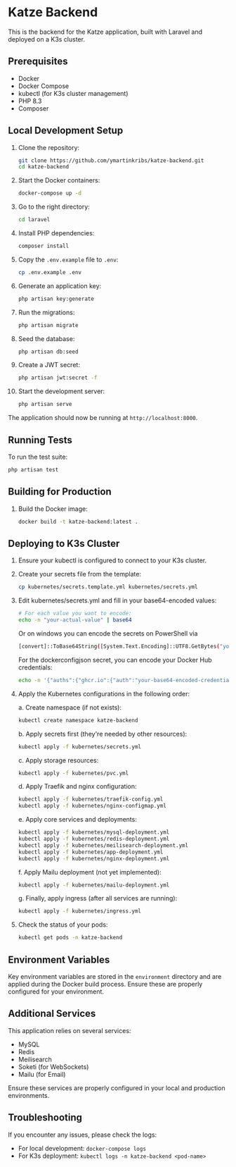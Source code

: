 # Katze Backend

This is the backend for the Katze application, built with Laravel and deployed on a K3s cluster.

## Prerequisites

- Docker
- Docker Compose
- kubectl (for K3s cluster management)
- PHP 8.3
- Composer

## Local Development Setup

1. Clone the repository:
    
    ```bash
   git clone https://github.com/ymartinkribs/katze-backend.git
   cd katze-backend
    ```
2. Start the Docker containers:

    ```bash
    docker-compose up -d
    ```
3. Go to the right directory:

    ```bash
    cd laravel
    ```
   
4. Install PHP dependencies:

    ```bash
    composer install
    ```
   
5. Copy the `.env.example` file to `.env`:

    ```bash
    cp .env.example .env
    ```
   
6. Generate an application key:

    ```bash
    php artisan key:generate
    ```
   
7. Run the migrations:

    ```bash
    php artisan migrate
    ```
8. Seed the database:

    ```bash
    php artisan db:seed
    ```

9. Create a JWT secret:

    ```bash
    php artisan jwt:secret -f
    ```
   
10. Start the development server:

    ```bash
    php artisan serve
    ```

The application should now be running at `http://localhost:8000`.

## Running Tests

To run the test suite:

```bash
php artisan test
```

## Building for Production

1. Build the Docker image:

    ```bash
    docker build -t katze-backend:latest .
    ```
## Deploying to K3s Cluster

1. Ensure your kubectl is configured to connect to your K3s cluster.

2. Create your secrets file from the template:
    ```bash
    cp kubernetes/secrets.template.yml kubernetes/secrets.yml
    ```

3. Edit kubernetes/secrets.yml and fill in your base64-encoded values:
    ```bash
    # For each value you want to encode:
    echo -n "your-actual-value" | base64
    ```
    Or on windows you can encode the secrets on PowerShell via
    ```bash
    [convert]::ToBase64String([System.Text.Encoding]::UTF8.GetBytes("your-actual-value"))
    ```

   For the dockerconfigjson secret, you can encode your Docker Hub credentials:
    ```bash
    echo -n '{"auths":{"ghcr.io":{"auth":"your-base64-encoded-credentials"}}}' | base64
    ```
   
4. Apply the Kubernetes configurations in the following order:

    a. Create namespace (if not exists):
    ```bash
    kubectl create namespace katze-backend
    ```

    b. Apply secrets first (they're needed by other resources):
    ```bash
    kubectl apply -f kubernetes/secrets.yml
    ```

    c. Apply storage resources:
    ```bash
    kubectl apply -f kubernetes/pvc.yml
    ```

    d. Apply Traefik and nginx configuration:
    ```bash
    kubectl apply -f kubernetes/traefik-config.yml
    kubectl apply -f kubernetes/nginx-configmap.yml
    ```

    e. Apply core services and deployments:
    ```bash
    kubectl apply -f kubernetes/mysql-deployment.yml
    kubectl apply -f kubernetes/redis-deployment.yml
    kubectl apply -f kubernetes/meilisearch-deployment.yml
    kubectl apply -f kubernetes/app-deployment.yml
    kubectl apply -f kubernetes/nginx-deployment.yml
    ```

    f. Apply Mailu deployment (not yet implemented):
    ```bash
    kubectl apply -f kubernetes/mailu-deployment.yml
    ```

    g. Finally, apply ingress (after all services are running):
    ```bash
    kubectl apply -f kubernetes/ingress.yml
    ```

5. Check the status of your pods:
    ```bash
    kubectl get pods -n katze-backend
    ```

## Environment Variables

Key environment variables are stored in the `environment` directory and are applied during the Docker build process. Ensure these are properly configured for your environment.

## Additional Services

This application relies on several services:

- MySQL
- Redis
- Meilisearch
- Soketi (for WebSockets)
- Mailu (for Email)

Ensure these services are properly configured in your local and production environments.

## Troubleshooting

If you encounter any issues, please check the logs:

- For local development: `docker-compose logs`
- For K3s deployment: `kubectl logs -n katze-backend <pod-name>`
